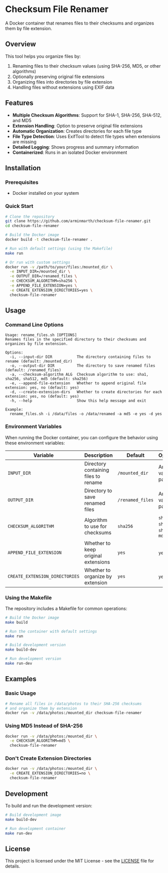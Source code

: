 # Checksum File Renamer

A Docker container that renames files to their checksums and organizes them by file extension.

## Overview

This tool helps you organize files by:
1. Renaming files to their checksum values (using SHA-256, MD5, or other algorithms)
2. Optionally preserving original file extensions
3. Organizing files into directories by file extension
4. Handling files without extensions using EXIF data

## Features

- **Multiple Checksum Algorithms**: Support for SHA-1, SHA-256, SHA-512, and MD5
- **Extension Handling**: Option to preserve original file extensions
- **Automatic Organization**: Creates directories for each file type
- **File Type Detection**: Uses ExifTool to detect file types when extensions are missing
- **Detailed Logging**: Shows progress and summary information
- **Containerized**: Runs in an isolated Docker environment

## Installation

### Prerequisites

- Docker installed on your system

### Quick Start

```bash
# Clone the repository
git clone https://github.com/arminmarth/checksum-file-renamer.git
cd checksum-file-renamer

# Build the Docker image
docker build -t checksum-file-renamer .

# Run with default settings (using the Makefile)
make run

# Or run with custom settings
docker run -v /path/to/your/files:/mounted_dir \
  -e INPUT_DIR=/mounted_dir \
  -e OUTPUT_DIR=/renamed_files \
  -e CHECKSUM_ALGORITHM=sha256 \
  -e APPEND_FILE_EXTENSION=yes \
  -e CREATE_EXTENSION_DIRECTORIES=yes \
  checksum-file-renamer
```

## Usage

### Command Line Options

```
Usage: rename_files.sh [OPTIONS]
Renames files in the specified directory to their checksums and organizes by file extension.

Options:
  -i, --input-dir DIR           The directory containing files to rename (default: /mounted_dir)
  -o, --output-dir DIR          The directory to save renamed files (default: /renamed_files)
  -a, --checksum-algorithm ALG  Checksum algorithm to use: sha1, sha256, sha512, md5 (default: sha256)
  -e, --append-file-extension   Whether to append original file extension: yes, no (default: yes)
  -d, --create-extension-dirs   Whether to create directories for each extension: yes, no (default: yes)
  -h, --help                    Show this help message and exit

Example:
  rename_files.sh -i /data/files -o /data/renamed -a md5 -e yes -d yes
```

### Environment Variables

When running the Docker container, you can configure the behavior using these environment variables:

| Variable | Description | Default | Options |
|----------|-------------|---------|---------|
| `INPUT_DIR` | Directory containing files to rename | `/mounted_dir` | Any valid path |
| `OUTPUT_DIR` | Directory to save renamed files | `/renamed_files` | Any valid path |
| `CHECKSUM_ALGORITHM` | Algorithm to use for checksums | `sha256` | `sha1`, `sha256`, `sha512`, `md5` |
| `APPEND_FILE_EXTENSION` | Whether to keep original extensions | `yes` | `yes`, `no` |
| `CREATE_EXTENSION_DIRECTORIES` | Whether to organize by extension | `yes` | `yes`, `no` |

### Using the Makefile

The repository includes a Makefile for common operations:

```bash
# Build the Docker image
make build

# Run the container with default settings
make run

# Build development version
make build-dev

# Run development version
make run-dev
```

## Examples

### Basic Usage

```bash
# Rename all files in /data/photos to their SHA-256 checksums
# and organize them by extension
docker run -v /data/photos:/mounted_dir checksum-file-renamer
```

### Using MD5 Instead of SHA-256

```bash
docker run -v /data/photos:/mounted_dir \
  -e CHECKSUM_ALGORITHM=md5 \
  checksum-file-renamer
```

### Don't Create Extension Directories

```bash
docker run -v /data/photos:/mounted_dir \
  -e CREATE_EXTENSION_DIRECTORIES=no \
  checksum-file-renamer
```

## Development

To build and run the development version:

```bash
# Build development image
make build-dev

# Run development container
make run-dev
```

## License

This project is licensed under the MIT License - see the [LICENSE](LICENSE) file for details.
